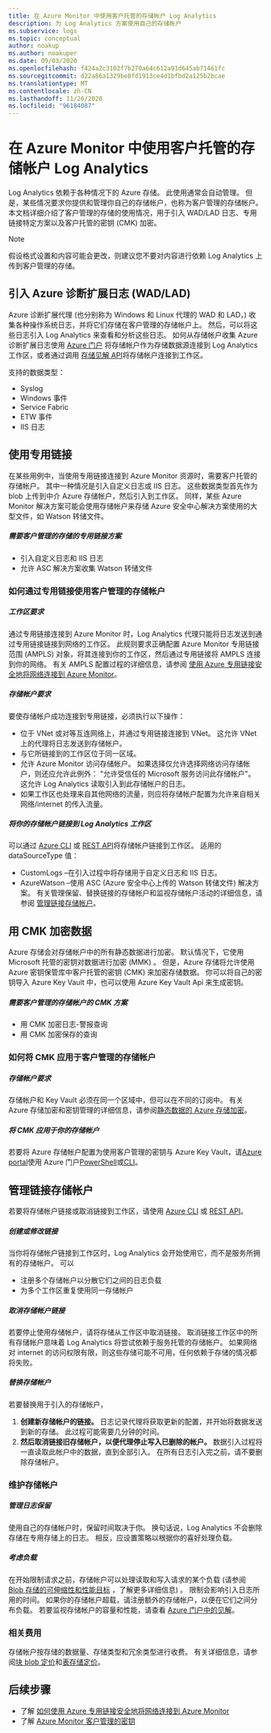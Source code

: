 ```yaml
---
title: 在 Azure Monitor 中使用客户托管的存储帐户 Log Analytics
description: 为 Log Analytics 方案使用自己的存储帐户
ms.subservice: logs
ms.topic: conceptual
author: noakup
ms.author: noakuper
ms.date: 09/03/2020
ms.openlocfilehash: f424a2c3102f7b270a64c612a91d645ab71461fc
ms.sourcegitcommit: d22a86a1329be8fd1913ce4d1bfbd2a125b2bcae
ms.translationtype: MT
ms.contentlocale: zh-CN
ms.lasthandoff: 11/26/2020
ms.locfileid: "96184087"
---
```

# <a name="using-customer-managed-storage-accounts-in-azure-monitor-log-analytics"></a>在 Azure Monitor 中使用客户托管的存储帐户 Log Analytics

Log Analytics 依赖于各种情况下的 Azure 存储。 此使用通常会自动管理。 但是，某些情况要求你提供和管理你自己的存储帐户，也称为客户管理的存储帐户。 本文档详细介绍了客户管理的存储的使用情况，用于引入 WAD/LAD 日志、专用链接特定方案以及客户托管的密钥 (CMK) 加密。 

> [!NOTE]
> 假设格式设置和内容可能会更改，则建议您不要对内容进行依赖 Log Analytics 上传到客户管理的存储。

## <a name="ingesting-azure-diagnostics-extension-logs-wadlad"></a>引入 Azure 诊断扩展日志 (WAD/LAD) 
Azure 诊断扩展代理 (也分别称为 Windows 和 Linux 代理的 WAD 和 LAD，) 收集各种操作系统日志，并将它们存储在客户管理的存储帐户上。 然后，可以将这些日志引入 Log Analytics 来查看和分析这些日志。
如何从存储帐户收集 Azure 诊断扩展日志使用 [Azure 门户](./diagnostics-extension-logs.md#collect-logs-from-azure-storage) 将存储帐户作为存储数据源连接到 Log Analytics 工作区，或者通过调用 [存储见解 API](/rest/api/loganalytics/connectedsources/storage%20insights/createorupdate)将存储帐户连接到工作区。

支持的数据类型：
* Syslog
* Windows 事件
* Service Fabric
* ETW 事件
* IIS 日志

## <a name="using-private-links"></a>使用专用链接
在某些用例中，当使用专用链接连接到 Azure Monitor 资源时，需要客户托管的存储帐户。 其中一种情况是引入自定义日志或 IIS 日志。 这些数据类型首先作为 blob 上传到中介 Azure 存储帐户，然后引入到工作区。 同样，某些 Azure Monitor 解决方案可能会使用存储帐户来存储 Azure 安全中心解决方案使用的大型文件，如 Watson 转储文件。 

##### <a name="private-link-scenarios-that-require-a-customer-managed-storage"></a>需要客户管理的存储的专用链接方案
* 引入自定义日志和 IIS 日志
* 允许 ASC 解决方案收集 Watson 转储文件

### <a name="how-to-use-a-customer-managed-storage-account-over-a-private-link"></a>如何通过专用链接使用客户管理的存储帐户
##### <a name="workspace-requirements"></a>工作区要求
通过专用链接连接到 Azure Monitor 时，Log Analytics 代理只能将日志发送到通过专用链接链接到网络的工作区。 此规则要求正确配置 Azure Monitor 专用链接范围 (AMPLS) 对象，将其连接到你的工作区，然后通过专用链接将 AMPLS 连接到你的网络。 有关 AMPLS 配置过程的详细信息，请参阅 [使用 Azure 专用链接安全地将网络连接到 Azure Monitor](./private-link-security.md)。 
##### <a name="storage-account-requirements"></a>存储帐户要求
要使存储帐户成功连接到专用链接，必须执行以下操作：
* 位于 VNet 或对等互连网络上，并通过专用链接连接到 VNet。 这允许 VNet 上的代理将日志发送到存储帐户。
* 与它所链接到的工作区位于同一区域。
* 允许 Azure Monitor 访问存储帐户。 如果选择仅允许选择网络访问存储帐户，则还应允许此例外： "允许受信任的 Microsoft 服务访问此存储帐户"。 这允许 Log Analytics 读取引入到此存储帐户的日志。
* 如果工作区也处理来自其他网络的流量，则应将存储帐户配置为允许来自相关网络/internet 的传入流量。

##### <a name="link-your-storage-account-to-a-log-analytics-workspace"></a>将你的存储帐户链接到 Log Analytics 工作区
可以通过 [Azure CLI](/cli/azure/monitor/log-analytics/workspace/linked-storage) 或 [REST API](/rest/api/loganalytics/linkedstorageaccounts)将存储帐户链接到工作区。 适用的 dataSourceType 值：
* CustomLogs –在引入过程中将存储用于自定义日志和 IIS 日志。
* AzureWatson –使用 ASC (Azure 安全中心上传的 Watson 转储文件) 解决方案。 有关管理保留、替换链接的存储帐户和监视存储帐户活动的详细信息，请参阅 [管理链接存储帐户](#managing-linked-storage-accounts)。 

## <a name="encrypting-data-with-cmk"></a>用 CMK 加密数据
Azure 存储会对存储帐户中的所有静态数据进行加密。 默认情况下，它使用 Microsoft 托管的密钥对数据进行加密 (MMK) 。 但是，Azure 存储将允许使用 Azure 密钥保管库中客户托管的密钥 (CMK) 来加密存储数据。 你可以将自己的密钥导入 Azure Key Vault 中，也可以使用 Azure Key Vault Api 来生成密钥。
##### <a name="cmk-scenarios-that-require-a-customer-managed-storage-account"></a>需要客户管理的存储帐户的 CMK 方案
* 用 CMK 加密日志-警报查询
* 用 CMK 加密保存的查询

### <a name="how-to-apply-cmk-to-customer-managed-storage-accounts"></a>如何将 CMK 应用于客户管理的存储帐户
##### <a name="storage-account-requirements"></a>存储帐户要求
存储帐户和 Key Vault 必须在同一个区域中，但可以在不同的订阅中。 有关 Azure 存储加密和密钥管理的详细信息，请参阅[静态数据的 Azure 存储加密](../../storage/common/storage-service-encryption.md)。

##### <a name="apply-cmk-to-your-storage-accounts"></a>将 CMK 应用于你的存储帐户
若要将 Azure 存储帐户配置为使用客户管理的密钥与 Azure Key Vault，请[Azure portal](../../storage/common/customer-managed-keys-configure-key-vault.md?toc=%2fazure%2fstorage%2fblobs%2ftoc.json)使用 Azure 门户[PowerShell](../../storage/common/customer-managed-keys-configure-key-vault.md?toc=%2fazure%2fstorage%2fblobs%2ftoc.json)或[CLI](../../storage/common/customer-managed-keys-configure-key-vault.md?toc=%2fazure%2fstorage%2fblobs%2ftoc.json)。 

## <a name="managing-linked-storage-accounts"></a>管理链接存储帐户

若要将存储帐户链接或取消链接到工作区，请使用 [Azure CLI](/cli/azure/monitor/log-analytics/workspace/linked-storage) 或 [REST API](/rest/api/loganalytics/linkedstorageaccounts)。

##### <a name="create-or-modify-a-link"></a>创建或修改链接
当你将存储帐户链接到工作区时，Log Analytics 会开始使用它，而不是服务所拥有的存储帐户。 可以 
* 注册多个存储帐户以分散它们之间的日志负载
* 为多个工作区重复使用同一存储帐户

##### <a name="unlink-a-storage-account"></a>取消存储帐户链接
若要停止使用存储帐户，请将存储从工作区中取消链接。 取消链接工作区中的所有存储帐户意味着 Log Analytics 将尝试依赖于服务托管的存储帐户。 如果网络对 internet 的访问权限有限，则这些存储可能不可用，任何依赖于存储的情况都将失败。

##### <a name="replace-a-storage-account"></a>替换存储帐户
若要替换用于引入的存储帐户，
1.  **创建新存储帐户的链接。** 日志记录代理将获取更新的配置，并开始将数据发送到新的存储。 此过程可能需要几分钟的时间。
2.  **然后取消链接旧存储帐户，以便代理停止写入已删除的帐户。** 数据引入过程将一直读取此帐户中的数据，直到全部引入。 在所有日志引入完之前，请不要删除存储帐户。

### <a name="maintaining-storage-accounts"></a>维护存储帐户
##### <a name="manage-log-retention"></a>管理日志保留
使用自己的存储帐户时，保留时间取决于你。 换句话说，Log Analytics 不会删除存储在专用存储上的日志。 相反，应设置策略以根据你的喜好处理负载。

##### <a name="consider-load"></a>考虑负载
在开始限制请求之前，存储帐户可以处理读取和写入请求的某个负载 (请参阅 [Blob 存储的可伸缩性和性能目标](../../storage/common/scalability-targets-standard-account.md) ，了解更多详细信息) 。 限制会影响引入日志所用的时间。 如果你的存储帐户超载，请注册额外的存储帐户，以便在它们之间分布负载。 若要监视存储帐户的容量和性能，请查看 [Azure 门户中的见解]( https://docs.microsoft.com/azure/azure-monitor/insights/storage-insights-overview)。

### <a name="related-charges"></a>相关费用
存储帐户按存储的数据量、存储类型和冗余类型进行收费。 有关详细信息，请参阅[块 blob 定价](https://azure.microsoft.com/pricing/details/storage/blobs)和[表存储定价](https://azure.microsoft.com/pricing/details/storage/tables)。


## <a name="next-steps"></a>后续步骤

- 了解 [如何使用 Azure 专用链接安全地将网络连接到 Azure Monitor](private-link-security.md)
- 了解 [Azure Monitor 客户管理的密钥](customer-managed-keys.md)
